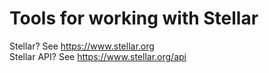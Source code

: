 Tools for working with Stellar
===========

Stellar? See https://www.stellar.org  
Stellar API? See https://www.stellar.org/api  

